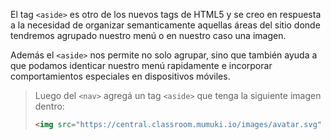 El tag `<aside>` es otro de los nuevos tags de HTML5 y se creo en respuesta a la necesidad de organizar semanticamente aquellas áreas del sitio donde tendremos agrupado nuestro menú o en nuestro caso una imagen.

Además el `<aside>` nos permite no solo agrupar, sino que también ayuda a que podamos identicar nuestro menú rapidamente e incorporar comportamientos especiales en dispositivos móviles.

> Luego del `<nav>` agregá un tag `<aside>` que tenga la siguiente imagen dentro:
>
> ```html
> <img src="https://central.classroom.mumuki.io/images/avatar.svg" alt="" width="200px" height="auto">
>```

